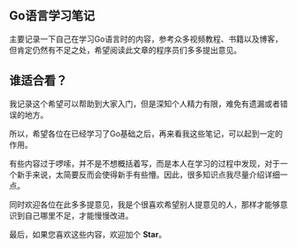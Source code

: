 ## Go语言学习笔记

主要记录一下自己在学习Go语言时的内容，参考众多视频教程、书籍以及博客，但肯定仍然有不足之处，希望阅读此文章的程序员们多多提出意见。

## 谁适合看？

我记录这个希望可以帮助到大家入门，但是深知个人精力有限，难免有遗漏或者错误的地方。

所以，希望各位在已经学习了Go基础之后，再来看我这些笔记，可以起到一定的作用。

有些内容过于啰嗦，并不是不想概括着写，而是本人在学习的过程中发现，对于一个新手来说，太简要反而会使得新手有些懵。因此，很多知识点我尽量介绍详细一点。

同时欢迎各位在此多多提意见，我是个很喜欢希望别人提意见的人，那样才能够意识到自己哪里不足，才能慢慢改进。

最后，如果您喜欢这些内容，欢迎加个 **Star**。